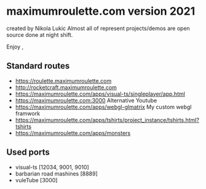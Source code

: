 # maximumroulette.com version 2021

created by Nikola Lukic
Almost all of represent projects/demos are open source done at night shift.

Enjoy ,

## Standard routes

  - https://roulette.maximumroulette.com
  - http://rocketcraft.maximumroulette.com
  - https://maximumroulette.com/apps/visual-ts/singleplayer/app.html
  - https://maximumroulette.com:3000                             Alternative Youtube
  - https://maximumroulette.com/apps/webgl-glmatrix              My custom webgl framwork
  - https://maximumroulette.com/apps/tshirts/project_instance/tshirts.html?tshirts
  - https://maximumroulette.com/apps/monsters

## Used ports

  - visual-ts [12034, 9001, 9010]
  - barbarian road mashines [8889]
  - vuleTube [3000]
